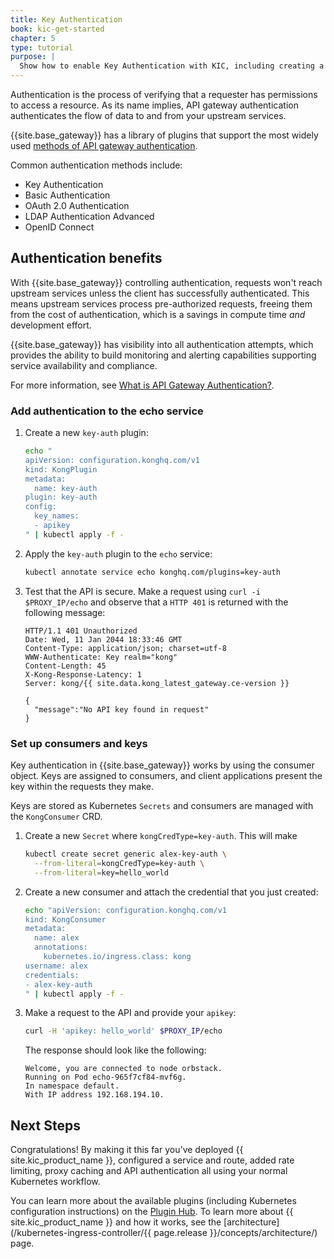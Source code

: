```yaml
---
title: Key Authentication
book: kic-get-started
chapter: 5
type: tutorial
purpose: |
  Show how to enable Key Authentication with KIC, including creating a consumer and a credential
---
```



Authentication is the process of verifying that a requester has permissions to access a resource. 
As its name implies, API gateway authentication authenticates the flow of data to and from your upstream services. 

{{site.base_gateway}} has a library of plugins that support 
the most widely used [methods of API gateway authentication](/hub/#authentication). 

Common authentication methods include:
* Key Authentication
* Basic Authentication
* OAuth 2.0 Authentication
* LDAP Authentication Advanced
* OpenID Connect

## Authentication benefits

With {{site.base_gateway}} controlling authentication, requests won't reach upstream services unless the client has successfully
authenticated. This means upstream services process pre-authorized requests, freeing them from the 
cost of authentication, which is a savings in compute time *and* development effort.

{{site.base_gateway}} has visibility into all authentication attempts, which provides the ability to build 
monitoring and alerting capabilities supporting service availability and compliance. 

For more information, see [What is API Gateway Authentication?](https://konghq.com/learning-center/api-gateway/api-gateway-authentication).

### Add authentication to the echo service

1. Create a new `key-auth` plugin:

    ```bash
    echo "
    apiVersion: configuration.konghq.com/v1
    kind: KongPlugin
    metadata:
      name: key-auth
    plugin: key-auth
    config:
      key_names:
      - apikey
    " | kubectl apply -f -
    ```

1. Apply the `key-auth` plugin to the `echo` service:

    ```bash
    kubectl annotate service echo konghq.com/plugins=key-auth
    ```

1. Test that the API is secure. Make a request using `curl -i $PROXY_IP/echo` and observe that a `HTTP 401` is returned with the following message:

    ```text
    HTTP/1.1 401 Unauthorized
    Date: Wed, 11 Jan 2044 18:33:46 GMT
    Content-Type: application/json; charset=utf-8
    WWW-Authenticate: Key realm="kong"
    Content-Length: 45
    X-Kong-Response-Latency: 1
    Server: kong/{{ site.data.kong_latest_gateway.ce-version }}

    {
      "message":"No API key found in request"
    }
    ```

### Set up consumers and keys 

Key authentication in {{site.base_gateway}} works by using the consumer object. Keys are assigned to consumers, and client applications present the key within the requests they make.

Keys are stored as Kubernetes `Secrets` and consumers are managed with the `KongConsumer` CRD.

1. Create a new `Secret` where `kongCredType=key-auth`. This will make 

    ```bash
    kubectl create secret generic alex-key-auth \
      --from-literal=kongCredType=key-auth \
      --from-literal=key=hello_world
    ```

1. Create a new consumer and attach the credential that you just created:

    ```bash
    echo "apiVersion: configuration.konghq.com/v1
    kind: KongConsumer
    metadata:
      name: alex
      annotations:
        kubernetes.io/ingress.class: kong
    username: alex
    credentials:
    - alex-key-auth
    " | kubectl apply -f -
    ```

1. Make a request to the API and provide your `apikey`:

    ```bash
    curl -H 'apikey: hello_world' $PROXY_IP/echo
    ```

    The response should look like the following:

    ```
    Welcome, you are connected to node orbstack.
    Running on Pod echo-965f7cf84-mvf6g.
    In namespace default.
    With IP address 192.168.194.10.
    ```

## Next Steps

Congratulations! By making it this far you've deployed {{ site.kic_product_name }}, configured a service and route, added rate limiting, proxy caching and API authentication all using your normal Kubernetes workflow.

You can learn more about the available plugins (including Kubernetes configuration instructions) on the [Plugin Hub](/hub/). To learn more about {{ site.kic_product_name }} and how it works, see the [architecture](/kubernetes-ingress-controller/{{ page.release }}/concepts/architecture/) page.